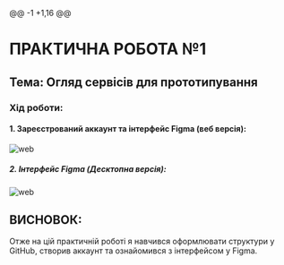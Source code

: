 @@ -1 +1,16 @@
# **ПРАКТИЧНА РОБОТА №1**

## **Тема: Огляд сервісів для прототипування**

### Хід роботи:

#### **1. Зареєстрований аккаунт та інтерфейс Figma (веб версія):**
![web](image/1.png)

##### **2. Інтерфейс Figma (Десктопна версія):**
![web](image/2.png)

## **ВИСНОВОК:**
Отже на цій практичній роботі я навчився оформлювати структури у GitHub, створив аккаунт та ознайомився з інтерфейсом у Figma. 

  
